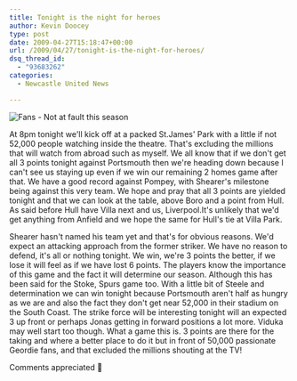 ```yaml
---
title: Tonight is the night for heroes
author: Kevin Doocey
type: post
date: 2009-04-27T15:18:47+00:00
url: /2009/04/27/tonight-is-the-night-for-heroes/
dsq_thread_id:
  - "93683262"
categories:
  - Newcastle United News

---
```

![Fans - Not at fault this season](http://i.dailymail.co.uk/i/pix/2009/01/22/article-0-005EE87A00000258-805_468x307.jpg)

At 8pm tonight we'll kick off at a packed St.James' Park with a little if not 52,000 people watching inside the theatre. That's excluding the millions that will watch from abroad such as myself. We all know that if we don't get all 3 points tonight against Portsmouth then we're heading down because I can't see us staying up even if we win our remaining 2 homes game after that. We have a good record against Pompey, with Shearer's milestone being against this very team. We hope and pray that all 3 points are yielded tonight and that we can look at the table, above Boro and a point from Hull. As said before Hull have Villa next and us, Liverpool.It's unlikely that we'd get anything from Anfield and we hope the same for Hull's tie at Villa Park.

Shearer hasn't named his team yet and that's for obvious reasons. We'd expect an attacking approach from the former striker. We have no reason to defend, it's all or nothing tonight. We win, we're 3 points the better, if we lose it will feel as if we have lost 6 points. The players know the importance of this game and the fact it will determine our season. Although this has been said for the Stoke, Spurs game too. With a little bit of Steele and determination we can win tonight because Portsmouth aren't half as hungry as we are and also the fact they don't get near 52,000 in their stadium on the South Coast. The strike force will be interesting tonight will an expected 3 up front or perhaps Jonas getting in forward positions a lot more. Viduka may well start too though. What a game this is. 3 points are there for the taking and where a better place to do it but in front of 50,000 passionate Geordie fans, and that excluded the millions shouting at the TV!

Comments appreciated 🙂
